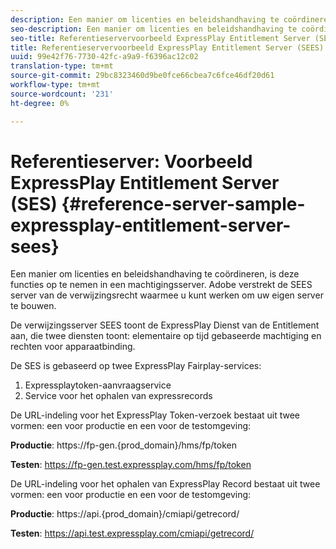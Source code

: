 ```yaml
---
description: Een manier om licenties en beleidshandhaving te coördineren, is deze functies op te nemen in een machtigingsserver. Adobe verstrekt de SEES server van de verwijzingsrecht waarmee u kunt werken om uw eigen server te bouwen.
seo-description: Een manier om licenties en beleidshandhaving te coördineren, is deze functies op te nemen in een machtigingsserver. Adobe verstrekt de SEES server van de verwijzingsrecht waarmee u kunt werken om uw eigen server te bouwen.
seo-title: Referentieservervoorbeeld ExpressPlay Entitlement Server (SEES)
title: Referentieservervoorbeeld ExpressPlay Entitlement Server (SEES)
uuid: 99e42f76-7730-42fc-a9a9-f6396ac12c02
translation-type: tm+mt
source-git-commit: 29bc8323460d9be0fce66cbea7c6fce46df20d61
workflow-type: tm+mt
source-wordcount: '231'
ht-degree: 0%

---
```



# Referentieserver: Voorbeeld ExpressPlay Entitlement Server (SES) {#reference-server-sample-expressplay-entitlement-server-sees}

Een manier om licenties en beleidshandhaving te coördineren, is deze functies op te nemen in een machtigingsserver. Adobe verstrekt de SEES server van de verwijzingsrecht waarmee u kunt werken om uw eigen server te bouwen.

De verwijzingsserver SEES toont de ExpressPlay Dienst van de Entitlement aan, die twee diensten toont: elementaire op tijd gebaseerde machtiging en rechten voor apparaatbinding.

De SES is gebaseerd op twee ExpressPlay Fairplay-services:

1. Expressplaytoken-aanvraagservice
1. Service voor het ophalen van expressrecords

De URL-indeling voor het ExpressPlay Token-verzoek bestaat uit twee vormen: een voor productie en een voor de testomgeving:

**Productie**: <span></span>https://fp-gen.{prod_domain}/hms/fp/token

**Testen**: <span></span>https://fp-gen.test.expressplay.com/hms/fp/token

De URL-indeling voor het ophalen van ExpressPlay Record bestaat uit twee vormen: een voor productie en een voor de testomgeving:

**Productie**: <span></span>https://api.{prod_domain}/cmiapi/getrecord/

**Testen**: <span></span>https://api.test.expressplay.com/cmiapi/getrecord/
